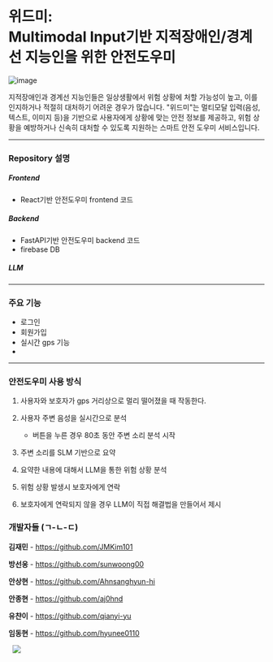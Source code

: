 # 위드미:<br/> Multimodal Input기반 지적장애인/경계선 지능인을 위한 안전도우미


![image](https://github.com/user-attachments/assets/86da15ab-f193-4dc8-a3ad-3c2ce7a43237)

지적장애인과 경계선 지능인들은 일상생활에서 위험 상황에 처할 가능성이 높고, 이를 인지하거나 적절히 대처하기 어려운 경우가 많습니다. "위드미"는 멀티모달 입력(음성, 텍스트, 이미지 등)을 기반으로 사용자에게 상황에 맞는 안전 정보를 제공하고, 위험 상황을 예방하거나 신속히 대처할 수 있도록 지원하는 스마트 안전 도우미 서비스입니다.

---

### Repository 설명

##### Frontend
* React기반 안전도우미 frontend 코드

##### Backend
* FastAPI기반 안전도우미 backend 코드
* firebase DB

##### LLM

---

### 주요 기능

- 로그인
- 회원가입
- 실시간 gps 기능
- 

---

### 안전도우미 사용 방식

1. 사용자와 보호자가 gps 거리상으로 멀리 떨어졌을 때 작동한다.

2. 사용자 주변 음성을 실시간으로 분석
    - 버튼을 누른 경우 80초 동안 주변 소리 분석 시작
        
3. 주변 소리를 SLM 기반으로 요약

4. 요약한 내용에 대해서 LLM을 통한 위험 상황 분석

5. 위험 상황 발생시 보호자에게 연락

6. 보호자에게 연락되지 않을 경우 LLM이 직접 해결법을 만들어서 제시


### 개발자들  (ㄱ-ㄴ-ㄷ)

**김재민** - https://github.com/JMKim101

**방선웅** - https://github.com/sunwoong00

**안상현** - https://github.com/Ahnsanghyun-hi

**안종현** - https://github.com/aj0hnd

**유챤이** - https://github.com/qianyi-yu

**임동현** - https://github.com/hyunee0110

</a>

<a href="https://whoami125.notion.site/AWS-EC2-4fc2808f27664eddba10483ccaa127f6">
    <img src="https://img.shields.io/badge/EC2 생성 및 보안 설정-<COLOR>"
        style="height : auto; margin-left : 8px; margin-right : 8px;"/>
</a>
